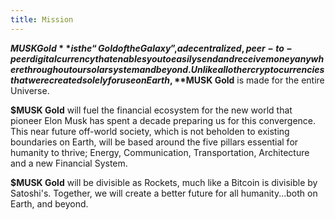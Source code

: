 ```yaml
---
title: Mission
---
```

**$MUSK Gold** is the “Gold of the Galaxy”, a decentralized, peer-to-peer digital currency that enables you to easily send and receive money anywhere throughout our solar system and beyond. Unlike all other cryptocurrencies that were created solely for use on Earth, **$MUSK Gold** is made for the entire Universe.

**$MUSK Gold** will fuel the financial ecosystem for the new world that pioneer Elon Musk has spent a decade preparing us for this convergence. This near future off-world society, which is not beholden to existing boundaries on Earth, will be based around the five pillars essential for humanity to thrive; Energy, Communication, Transportation, Architecture and a new Financial System.

**$MUSK Gold** will be divisible as Rockets, much like a Bitcoin is divisible by Satoshi's. Together, we will create a better future for all humanity...both on Earth, and beyond.